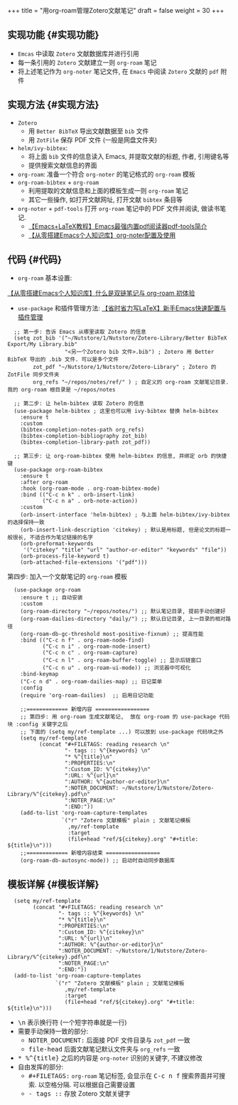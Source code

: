 +++
title = "用org-roam管理Zotero文献笔记"
draft = false
weight = 30
+++

## 实现功能 {#实现功能}

-   `Emcas` 中读取 `Zotero` 文献数据库并进行引用
-   每一条引用的 `Zotero` 文献建立一则 `org-roam` 笔记
-   将上述笔记作为 `org-noter` 笔记文件, 在 `Emacs` 中阅读 `Zotero` 文献的 `pdf` 附件


## 实现方法 {#实现方法}

-   `Zotero`
    -   用 `Better BibTeX` 导出文献数据至 `bib` 文件
    -   用 `ZotFile` 保存 PDF 文件 (一般是网盘文件夹)
-   `helm/ivy-bibtex`:
    -   将上面 `bib` 文件的信息读入 Emacs, 并提取文献的标题, 作者, 引用键名等
    -   提供搜索文献信息的界面
-   `org-roam`:
    准备一个符合 `org-noter` 的笔记格式的  `org-roam` 模板
-   `org-roam-bibtex` + `org-roam`
    -   利用提取的文献信息和上面的模板生成一则 `org-roam` 笔记
    -   其它一些操作, 如打开文献网址, 打开文献 `bibtex` 条目等
-   `org-noter` + `pdf-tools`
    打开 `org-roam` 笔记中的 PDF 文件并阅读, 做读书笔记.
    -   [【Emacs+LaTeX教程】Emacs最强内置pdf阅读器pdf-tools简介](https://www.bilibili.com/video/BV1pg4y1s7Z9/)
    -   [【从零搭建Emacs个人知识库】org-noter配置及使用](https://www.bilibili.com/video/BV1Tc411s7Tu/)


## 代码 {#代码}

-   `org-roam` 基本设置:

[【从零搭建Emacs个人知识库】什么是双链笔记与 org-roam 初体验](https://www.bilibili.com/video/BV1qV4y1Z7h9/)

-   `use-package` 和插件管理方法:
    [【省时省力写LaTeX】新手Emacs快速配置与插件管理](https://www.bilibili.com/video/BV1nm4y117gn/)

<!--listend-->

```elisp
  ;; 第一步: 告诉 Emacs 从哪里读取 Zotero 的信息
  (setq zot_bib '("~/Nutstore/1/Nutstore/Zotero-Library/Better BibTeX Export/My Library.bib"
                  "<另一个Zotero bib 文件>.bib") ; Zotero 用 Better BibTeX 导出的 .bib 文件. 可以是多个文件
        zot_pdf "~/Nutstore/1/Nutstore/Zotero-Library" ; Zotero 的 ZotFile 同步文件夹
        org_refs "~/repos/notes/ref/" ) ; 自定义的 org-roam 文献笔记目录. 我的 org-roam 根目录是 ~/repos/notes

  ;; 第二步: 让 helm-bibtex 读取 Zotero 的信息
  (use-package helm-bibtex ; 这里也可以用 ivy-bibtex 替换 helm-bibtex
    :ensure t
    :custom
    (bibtex-completion-notes-path org_refs)
    (bibtex-completion-bibliography zot_bib)
    (bibtex-completion-library-path zot_pdf))

  ;; 第三步: 让 org-roam-bibtex 使用 helm-bibtex 的信息, 并绑定 orb 的快捷键
  (use-package org-roam-bibtex
    :ensure t
    :after org-roam
    :hook (org-roam-mode . org-roam-bibtex-mode)
    :bind (("C-c n k" . orb-insert-link)
           ("C-c n a" . orb-note-action))
    :custom
    (orb-insert-interface 'helm-bibtex) ; 与上面 helm-bibtex/ivy-bibtex 的选择保持一致
    (orb-insert-link-description 'citekey) ; 默认是用标题, 但是论文的标题一般很长, 不适合作为笔记链接的名字
    (orb-preformat-keywords
     '("citekey" "title" "url" "author-or-editor" "keywords" "file"))
    (orb-process-file-keyword t)
    (orb-attached-file-extensions '("pdf")))
```

第四步: 加入一个文献笔记的 `org-roam` 模板

```elisp
  (use-package org-roam
    :ensure t ;; 自动安装
    :custom
    (org-roam-directory "~/repos/notes/") ;; 默认笔记目录, 提前手动创建好
    (org-roam-dailies-directory "daily/") ;; 默认日记目录, 上一目录的相对路径
    (org-roam-db-gc-threshold most-positive-fixnum) ;; 提高性能
    :bind (("C-c n f" . org-roam-node-find)
           ("C-c n i" . org-roam-node-insert)
           ("C-c n c" . org-roam-capture)
           ("C-c n l" . org-roam-buffer-toggle) ;; 显示后链窗口
           ("C-c n u" . org-roam-ui-mode)) ;; 浏览器中可视化
    :bind-keymap
    ("C-c n d" . org-roam-dailies-map) ;; 日记菜单
    :config
    (require 'org-roam-dailies)  ;; 启用日记功能

    ;;============= 新增内容 =================
    ;; 第四步: 用 org-roam 生成文献笔记,  放在 org-roam 的 use-package 代码块 :config 关键字之后
    ;; 下面的 (setq my/ref-template ...) 可以放到 use-package 代码块之外
    (setq my/ref-template
          (concat "#+FILETAGS: reading research \n"
                  "- tags :: %^{keywords} \n"
                  "* %^{title}\n"
                  ":PROPERTIES:\n"
                  ":Custom_ID: %^{citekey}\n"
                  ":URL: %^{url}\n"
                  ":AUTHOR: %^{author-or-editor}\n"
                  ":NOTER_DOCUMENT: ~/Nutstore/1/Nutstore/Zotero-Library/%^{citekey}.pdf\n"
                  ":NOTER_PAGE:\n"
                  ":END:"))
    (add-to-list 'org-roam-capture-templates
                 `("r" "Zotero 文献模板" plain ; 文献笔记模板
                   ,my/ref-template
                   :target
                   (file+head "ref/${citekey}.org" "#+title: ${title}\n")))
    ;;============= 新增内容结束 =================
    (org-roam-db-autosync-mode)) ;; 启动时自动同步数据库
```


## 模板详解 {#模板详解}

```elisp
  (setq my/ref-template
        (concat "#+FILETAGS: reading research \n"
                "- tags :: %^{keywords} \n"
                "* %^{title}\n"
                ":PROPERTIES:\n"
                ":Custom_ID: %^{citekey}\n"
                ":URL: %^{url}\n"
                ":AUTHOR: %^{author-or-editor}\n"
                ":NOTER_DOCUMENT: ~/Nutstore/1/Nutstore/Zotero-Library/%^{citekey}.pdf\n"
                ":NOTER_PAGE:\n"
                ":END:"))
  (add-to-list 'org-roam-capture-templates
               `("r" "Zotero 文献模板" plain ; 文献笔记模板
                  ,my/ref-template
                  :target
                  (file+head "ref/${citekey}.org" "#+title: ${title}\n")))
```

-   <kbd>\n</kbd> 表示换行符 (一个短字符串就是一行)
-   需要手动保持一致的部分:
    -   <kbd>NOTER_DOCUMENT:</kbd> 后面接 PDF 文件目录与 `zot_pdf` 一致
    -   <kbd>file-head</kbd> 后面文献笔记默认文件夹与 `org_refs` 一致
-   <kbd>* %^{title}</kbd> 之后的内容是 `org-noter` 识别的关键字, 不建议修改
-   自由发挥的部分:
    -   <kbd>#+FILETAGS:</kbd>  `org-roam` 笔记标签, 会显示在 <kbd>C-c n f</kbd> 搜索界面并可搜索.  以空格分隔. 可以根据自己需要设置
    -   <kbd>- tags ::</kbd> 存放 Zotero 文献关键字
